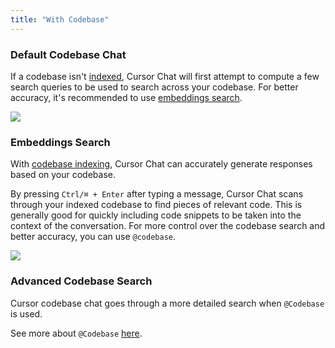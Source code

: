 ```yaml
---
title: "With Codebase"
---
```


### Default Codebase Chat 

If a codebase isn't [indexed](/context/codebase-indexing), Cursor Chat will first attempt to compute a few search queries to
be used to search across your codebase. For better accuracy, it's recommended to use [embeddings search](#embeddings-search).

<Frame>
<img src="/images/chat/no-embeddings.png" />
</Frame>


### Embeddings Search

With [codebase indexing](/context/codebase-indexing), Cursor Chat can accurately generate responses based on your codebase.

By pressing `Ctrl/⌘ + Enter` after typing a message, Cursor Chat scans through your indexed codebase to find pieces of relevant code. This is generally
good for quickly including code snippets to be taken into the context of the conversation. For more control over the codebase search and better accuracy, 
you can use `@codebase`.

<Frame>
<img src="/images/chat/embeddings.png" />
</Frame>

### Advanced Codebase Search 

Cursor codebase chat goes through a more detailed search when `@Codebase` is used. 

See more about `@Codebase` [here](/context/@-symbols/@-codebase).

